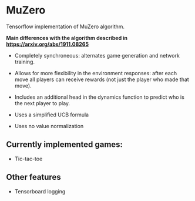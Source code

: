 # MuZero

Tensorflow implementation of MuZero algorithm.

**Main differences with the algorithm described in https://arxiv.org/abs/1911.08265**

- Completely synchroneous: alternates game generation and network training.

- Allows for more flexibility in the environment responses: after each move all players
 can receive rewards (not just the player who made that move).
 
 - Includes an additional head in the dynamics function to predict who is the next player
  to play.

- Uses a simplified UCB formula

- Uses no value normalization

## Currently implemented games:

- Tic-tac-toe

## Other features

- Tensorboard logging